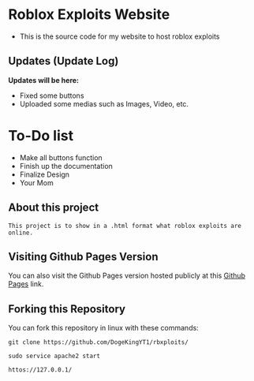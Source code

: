 # Roblox Exploits Website

- This is the source code for my website to host roblox exploits

## Updates (Update Log)
**Updates will be here:**
- Fixed some buttons
- Uploaded some medias such as Images, Video, etc.
# To-Do list
- Make all buttons function
- Finish up the documentation
- Finalize Design
- Your Mom
## About this project
`This project is to show in a .html format what roblox exploits are online.`

## Visiting Github Pages Version
You can also visit the Github Pages version hosted publicly at this [Github Pages](https://dogekingyt1.github.io/rbxploits/) link.

## Forking this Repository
You can fork this repository in linux with these commands:

``git clone https://github.com/DogeKingYT1/rbxploits/``

``sudo service apache2 start``

``httos://127.0.0.1/``
